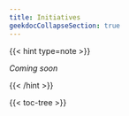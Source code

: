 ```yaml
---
title: Initiatives
geekdocCollapseSection: true
---
```


{{< hint type=note >}}

*Coming soon*

{{< /hint >}}

{{< toc-tree >}}